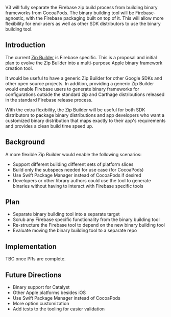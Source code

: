 V3 will fully separate the Firebase zip build process from building binary frameworks
from CocoaPods. The binary building tool will be Firebase-agnostic, with the Firebase
packaging built on top of it. This will allow more flexibility for end-users as well as
other SDK distributors to use the binary building tool.

## Introduction

The current [Zip Builder](https://github.com/firebase/firebase-ios-sdk/tree/master/ZipBuilder)
is Firebase specific. This is a proposal and initial plan to evolve the Zip Builder into a
multi-purpose Apple binary framework creation tool.

It would be useful to have a generic Zip Builder for other Google SDKs and other open
source projects. In addition, providing a generic Zip Builder would enable Firebase users
to generate binary frameworks for configurations outside the standard zip and Carthage
distributions released in the standard Firebase release process.

With the extra flexibility, the Zip Builder will be useful for both SDK distributors
to package binary distributions and app developers who want a customized binary
distribution that maps exactly to their app's requirements and provides a clean
build time speed up.

## Background

A more flexible Zip Builder would enable the following scenarios:

  * Support different building different sets of platform slices
  * Build only the subspecs needed for use case (for CocoaPods)
  * Use Swift Package Manager instead of CocoaPods if desired
  * Developers or other library authors  could use the tool to generate binaries without
    having to interact with Firebase specific tools

## Plan

  * Separate binary building tool into a separate target
  * Scrub any Firebase specific functionality from the binary building tool
  * Re-structure the Firebase tool to depend on the new binary building tool
  * Evaluate moving the binary building tool to a separate repo

## Implementation

TBC once PRs are complete.

## Future Directions

  * Binary support for Catalyst
  * Other Apple platforms besides iOS
  * Use Swift Package Manager instead of CocoaPods
  * More option customization
  * Add tests to the tooling for easier validation
